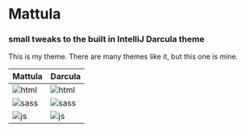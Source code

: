 # Mattula
### small tweaks to the built in IntelliJ Darcula theme

This is my theme. There are many themes like it, but this one is
mine.

| Mattula         | Darcula         |
|-----------------|-----------------|
| ![html][m-html] | ![html][d-html] |
| ![sass][m-sass] | ![sass][d-sass] |
| ![js][m-js]     | ![js][d-js]     |

[m-html]: https://raw.github.com/mbriggs/mattula/master/mattula%20-%20html.png
[m-sass]: https://raw.github.com/mbriggs/mattula/master/mattula%20-%20sass.png
[m-js]: https://raw.github.com/mbriggs/mattula/master/mattula%20-%20js.png

[d-html]: https://raw.github.com/mbriggs/mattula/master/darcula%20-%20html.png
[d-sass]: https://raw.github.com/mbriggs/mattula/master/darcula%20-%20sass.png
[d-js]: https://raw.github.com/mbriggs/mattula/master/darcula%20-%20js.png
